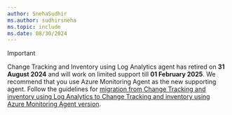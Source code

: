 ```yaml
---
author: SnehaSudhir
ms.author: sudhirsneha
ms.topic: include
ms.date: 08/30/2024
---
```


> [!Important]
> Change Tracking and Inventory using Log Analytics agent has retired on **31 August 2024** and will work on limited support till **01 February 2025**. We recommend that you use Azure Monitoring Agent as the new supporting agent. Follow the guidelines for [migration from Change Tracking and inventory using Log Analytics to Change Tracking and inventory using Azure Monitoring Agent version](../change-tracking/guidance-migration-log-analytics-monitoring-agent.md).
